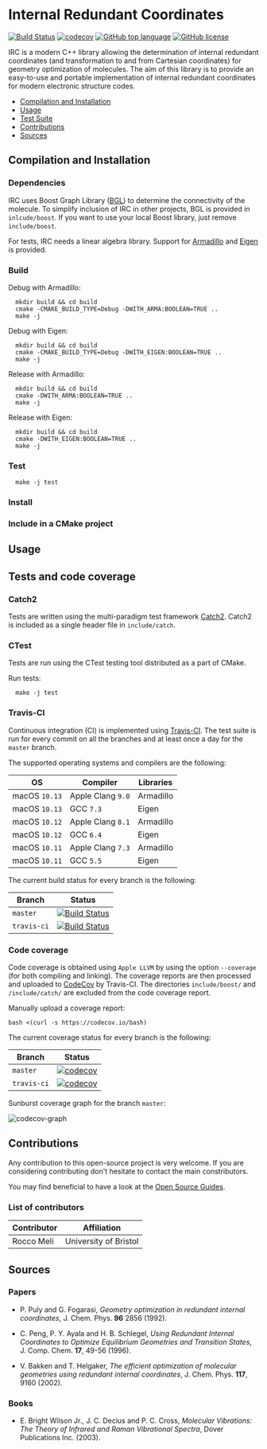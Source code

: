 # Internal Redundant Coordinates

[![Build Status](https://travis-ci.org/RMeli/irc.svg?branch=master)](https://travis-ci.org/RMeli/irc)
[![codecov](https://codecov.io/gh/RMeli/irc/branch/master/graph/badge.svg)](https://codecov.io/gh/RMeli/irc)
[![GitHub top language](https://img.shields.io/github/languages/top/RMeli/irc.svg)](https://isocpp.org/)
[![GitHub license](https://img.shields.io/github/license/RMeli/irc.svg)](https://github.com/RMeli/irc/blob/master/LICENSE)

IRC is a modern C++ library allowing the determination of internal redundant coordinates (and transformation to and from Cartesian coordinates) for geometry optimization of molecules. The aim of this library is to provide an easy-to-use and portable implementation of internal redundant coordinates for modern electronic structure codes.

- [Compilation and Installation](https://github.com/RMeli/irc#compilation-and-installation)
- [Usage](https://github.com/RMeli/irc#usage)
- [Test Suite](https://github.com/RMeli/irc#test-suite)
- [Contributions](https://github.com/RMeli/irc#contributions)
- [Sources](https://github.com/RMeli/irc#sources)

## Compilation and Installation

### Dependencies

IRC uses Boost Graph Library ([BGL](http://www.boost.org/doc/libs/1_66_0/libs/graph/doc/index.html)) to determine the connectivity of the molecule. To simplify inclusion of IRC in other projects, BGL is provided in `inlcude/boost`. If you want to use your local Boost library, just remove `include/boost`.

For tests, IRC needs a linear algebra library. Support for [Armadillo](http://arma.sourceforge.net/) and [Eigen](http://eigen.tuxfamily.org) is provided.

### Build
Debug with Armadillo:
```
  mkdir build && cd build
  cmake -CMAKE_BUILD_TYPE=Debug -DWITH_ARMA:BOOLEAN=TRUE ..
  make -j
```

Debug with Eigen:
```
  mkdir build && cd build
  cmake -CMAKE_BUILD_TYPE=Debug -DWITH_EIGEN:BOOLEAN=TRUE ..
  make -j
```

Release with Armadillo:
```
  mkdir build && cd build
  cmake -DWITH_ARMA:BOOLEAN=TRUE ..
  make -j
```

Release with Eigen:
```
  mkdir build && cd build
  cmake -DWITH_EIGEN:BOOLEAN=TRUE ..
  make -j
```

### Test

```
  make -j test
```

### Install

### Include in a CMake project

## Usage

## Tests and code coverage

### Catch2
Tests are written using the multi-paradigm test framework [Catch2](https://github.com/catchorg/Catch2). Catch2 is included as a single header file in `include/catch`.

### CTest
Tests are run using the CTest testing tool distributed as a part of CMake.

Run tests:
```
  make -j test
```
  
### Travis-CI

Continuous integration (CI) is implemented using [Travis-CI](https://travis-ci.org/). The test suite is run for every commit on all the branches and at least once a day for the `master` branch.

The supported operating systems and compilers are the following:

OS | Compiler | Libraries
---|----------|----------
macOS `10.13` | Apple Clang `9.0` | Armadillo
macOS `10.13` | GCC `7.3` | Eigen
macOS `10.12` | Apple Clang `8.1` | Armadillo
macOS `10.12` | GCC `6.4` | Eigen
macOS `10.11` | Apple Clang `7.3` | Armadillo
macOS `10.11` | GCC `5.5` | Eigen


The current build status for every branch is the following:

Branch | Status
-------|-------
`master` | [![Build Status](https://travis-ci.org/RMeli/irc.svg?branch=master)](https://travis-ci.org/RMeli/irc)
`travis-ci` | [![Build Status](https://travis-ci.org/RMeli/irc.svg?branch=travis-ci)](https://travis-ci.org/RMeli/irc)

### Code coverage
Code coverage is obtained using `Apple LLVM` by using the option `--coverage` (for both compiling and linking). The coverage reports are then processed and uploaded to [CodeCov](https://codecov.io) by Travis-CI. The directories `include/boost/` and `/include/catch/` are excluded from the code coverage report.

Manually upload a coverage report:
```
bash <(curl -s https://codecov.io/bash)
```

The current coverage status for every branch is the following:

Branch | Status
-------|-------
`master` | [![codecov](https://codecov.io/gh/RMeli/irc/branch/master/graph/badge.svg)](https://codecov.io/gh/RMeli/irc)
`travis-ci` | [![codecov](https://codecov.io/gh/RMeli/irc/branch/travis-ci/graph/badge.svg)](https://codecov.io/gh/RMeli/irc)

Sunburst coverage graph for the branch `master`:

![codecov-graph](https://codecov.io/gh/RMeli/irc/branch/master/graphs/sunburst.svg)

## Contributions

Any contribution to this open-source project is very welcome. If you are considering contributing don't hesitate to contact the main constributors. 

You may find beneficial to have a look at the [Open Source Guides](https://opensource.guide/).

### List of contributors
<center>
  
Contributor | Affiliation
------------|-------------
Rocco Meli | University of Bristol

</center>

## Sources

### Papers

- P. Puly and G. Fogarasi, *Geometry optimization in redundant internal coordinates*, J. Chem. Phys. **96** 2856 (1992).

- C. Peng, P. Y. Ayala and H. B. Schlegel, *Using Redundant Internal Coordinates to Optimize Equilibrium Geometries and Transition States*, J. Comp. Chem. **17**, 49-56 (1996).

- V. Bakken and T. Helgaker, *The efficient optimization of molecular geometries using redundant internal coordinates*, J. Chem. Phys. **117**, 9160 (2002).

### Books

- E. Bright Wilson Jr., J. C. Decius and P. C. Cross, *Molecular Vibrations: The Theory of Infrared and Raman Vibrational Spectra*, Dover Publications Inc. (2003).
